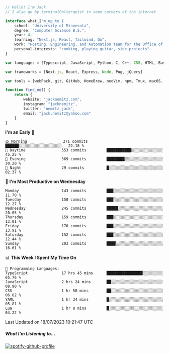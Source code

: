 ```typescript
// Hello! I'm Jack
// I also go by terminalPoltergeist in some corners of the internet

interface what_I'm_up_to {
    school: "University of Minnesota",
    degree: "Computer Science B.S.",
    year: 4,
    learning: "Next.js, React, Tailwind, Go",
    work: "Hosting, Engineering, and Automation team for the Office of Information Technology at UMN",
    personal-interests: "cooking, playing guitar, side projects"
}

var languages = [Typescript, JavaScript, Python, C, C++, CSS, HTML, Bash, VimScript]

var frameworks = [Next.js, React, Express, Node, Pug, jQuery]

var tools = [webPack, git, GitHub, HomeBrew, neoVim, npm, Tmux, macOS, Ubuntu, Docker, Nginx, Cloudflare, DigitalOcean]

function find_me() {
    return {
        website: "jacknemitz.com",
        instagram: "jacknemitz",
        twitter: "nemitz_jack",
        email: "jack.nemitz@yahoo.com"
    }
}
```

<!--START_SECTION:waka-->
**I'm an Early 🐤** 

```text
🌞 Morning                271 commits         ██████░░░░░░░░░░░░░░░░░░░   22.18 % 
🌆 Daytime                553 commits         ███████████░░░░░░░░░░░░░░   45.25 % 
🌃 Evening                369 commits         ████████░░░░░░░░░░░░░░░░░   30.20 % 
🌙 Night                  29 commits          █░░░░░░░░░░░░░░░░░░░░░░░░   02.37 % 
```
📅 **I'm Most Productive on Wednesday** 

```text
Monday                   143 commits         ███░░░░░░░░░░░░░░░░░░░░░░   11.70 % 
Tuesday                  150 commits         ███░░░░░░░░░░░░░░░░░░░░░░   12.27 % 
Wednesday                245 commits         █████░░░░░░░░░░░░░░░░░░░░   20.05 % 
Thursday                 159 commits         ███░░░░░░░░░░░░░░░░░░░░░░   13.01 % 
Friday                   170 commits         ███░░░░░░░░░░░░░░░░░░░░░░   13.91 % 
Saturday                 152 commits         ███░░░░░░░░░░░░░░░░░░░░░░   12.44 % 
Sunday                   203 commits         ████░░░░░░░░░░░░░░░░░░░░░   16.61 % 
```


📊 **This Week I Spent My Time On** 

```text
💬 Programming Languages: 
TypeScript               17 hrs 45 mins      ████████████████░░░░░░░░░   65.76 % 
JavaScript               2 hrs 24 mins       ██░░░░░░░░░░░░░░░░░░░░░░░   08.90 % 
CSS                      1 hr 50 mins        ██░░░░░░░░░░░░░░░░░░░░░░░   06.82 % 
YAML                     1 hr 34 mins        █░░░░░░░░░░░░░░░░░░░░░░░░   05.81 % 
Lua                      1 hr 8 mins         █░░░░░░░░░░░░░░░░░░░░░░░░   04.22 % 
```


 Last Updated on 18/07/2023 10:21:47 UTC
<!--END_SECTION:waka-->

##### What I'm Listening to...

[![spotify-github-profile](https://spotify-github-profile.vercel.app/api/view?uid=jack.nemitz&cover_image=true&show_offline=true&bar_color=53b14f&bar_color_cover=false&background_color=121212FF)](https://spotify-github-profile.vercel.app/api/view?uid=jack.nemitz&redirect=true)

